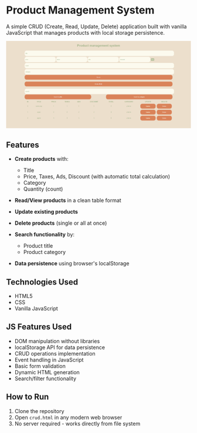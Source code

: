 # Product Management System

A simple CRUD (Create, Read, Update, Delete) application built with vanilla JavaScript that manages products with local storage persistence.

![Product Management System Screenshot](screenshot.png)

## Features

- **Create products** with:
  - Title
  - Price, Taxes, Ads, Discount (with automatic total calculation)
  - Category
  - Quantity (count)
  
- **Read/View products** in a clean table format
- **Update existing products**
- **Delete products** (single or all at once)
- **Search functionality** by:
  - Product title
  - Product category
- **Data persistence** using browser's localStorage

## Technologies Used

- HTML5
- CSS
- Vanilla JavaScript

## JS Features Used

- DOM manipulation without libraries
- localStorage API for data persistence
- CRUD operations implementation
- Event handling in JavaScript
- Basic form validation
- Dynamic HTML generation
- Search/filter functionality

## How to Run

1. Clone the repository
2. Open `crud.html` in any modern web browser
3. No server required - works directly from file system
